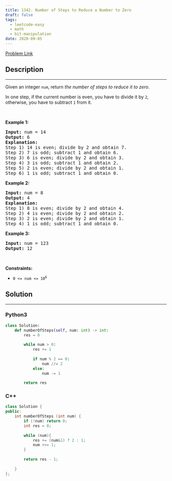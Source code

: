 ```yaml
---
title: 1342. Number of Steps to Reduce a Number to Zero
draft: false
tags: 
  - leetcode-easy
  - math
  - bit-manipulation
date: 2020-09-05
---
```


[Problem Link](https://leetcode.com/problems/number-of-steps-to-reduce-a-number-to-zero/)

## Description

---
<p>Given an integer <code>num</code>, return <em>the number of steps to reduce it to zero</em>.</p>

<p>In one step, if the current number is even, you have to divide it by <code>2</code>, otherwise, you have to subtract <code>1</code> from it.</p>

<p>&nbsp;</p>
<p><strong class="example">Example 1:</strong></p>

<pre>
<strong>Input:</strong> num = 14
<strong>Output:</strong> 6
<strong>Explanation:</strong>&nbsp;
Step 1) 14 is even; divide by 2 and obtain 7.&nbsp;
Step 2) 7 is odd; subtract 1 and obtain 6.
Step 3) 6 is even; divide by 2 and obtain 3.&nbsp;
Step 4) 3 is odd; subtract 1 and obtain 2.&nbsp;
Step 5) 2 is even; divide by 2 and obtain 1.&nbsp;
Step 6) 1 is odd; subtract 1 and obtain 0.
</pre>

<p><strong class="example">Example 2:</strong></p>

<pre>
<strong>Input:</strong> num = 8
<strong>Output:</strong> 4
<strong>Explanation:</strong>&nbsp;
Step 1) 8 is even; divide by 2 and obtain 4.&nbsp;
Step 2) 4 is even; divide by 2 and obtain 2.&nbsp;
Step 3) 2 is even; divide by 2 and obtain 1.&nbsp;
Step 4) 1 is odd; subtract 1 and obtain 0.
</pre>

<p><strong class="example">Example 3:</strong></p>

<pre>
<strong>Input:</strong> num = 123
<strong>Output:</strong> 12
</pre>

<p>&nbsp;</p>
<p><strong>Constraints:</strong></p>

<ul>
	<li><code>0 &lt;= num &lt;= 10<sup>6</sup></code></li>
</ul>


## Solution

---
### Python3
``` py title='number-of-steps-to-reduce-a-number-to-zero'
class Solution:
    def numberOfSteps(self, num: int) -> int:
        res = 0
        
        while num > 0:
            res += 1
            
            if num % 2 == 0:
                num //= 2
            else:
                num -= 1
        
        return res
```
### C++
``` cpp title='number-of-steps-to-reduce-a-number-to-zero'
class Solution {
public:
    int numberOfSteps (int num) {
        if (!num) return 0;
        int res = 0;
        
        while (num){
            res += (num&1) ? 2 : 1;
            num >>= 1;
        }
        
        return res - 1;
        
    }
};
```

